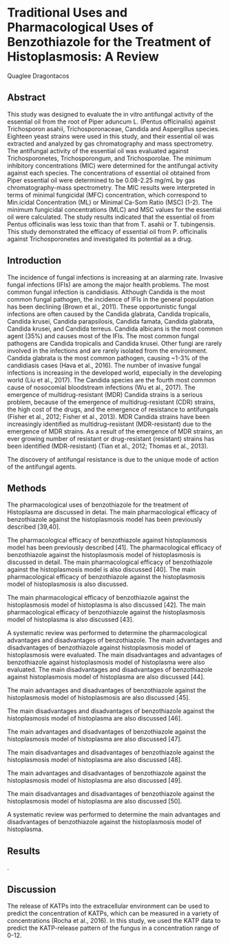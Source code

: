 # Traditional Uses and Pharmacological Uses of Benzothiazole for the Treatment of Histoplasmosis: A Review
Quaglee Dragontacos


## Abstract
This study was designed to evaluate the in vitro antifungal activity of the essential oil from the root of Piper aduncum L. (Pentus officinalis) against Trichosporon asahii, Trichosporonaceae, Candida and Aspergillus species. Eighteen yeast strains were used in this study, and their essential oil was extracted and analyzed by gas chromatography and mass spectrometry. The antifungal activity of the essential oil was evaluated against Trichosporonetes, Trichosporongum, and Trichosporolae. The minimum inhibitory concentrations (MIC) were determined for the antifungal activity against each species. The concentrations of essential oil obtained from Piper essential oil were determined to be 0.08-2.25 mg/mL by gas chromatography-mass spectrometry. The MIC results were interpreted in terms of minimal fungicidal (MFC) concentration, which correspond to Min.icidal Concentration (ML) or Minimal Ca-Som Ratio (MSC) (1-2). The minimum fungicidal concentrations (MLC) and MSC values for the essential oil were calculated. The study results indicated that the essential oil from Pentus officinalis was less toxic than that from T. asahii or T. tubingensis. This study demonstrated the efficacy of essential oil from P. officinalis against Trichosporonetes and investigated its potential as a drug.


## Introduction
The incidence of fungal infections is increasing at an alarming rate. Invasive fungal infections (IFIs) are among the major health problems. The most common fungal infection is candidiasis. Although Candida is the most common fungal pathogen, the incidence of IFIs in the general population has been declining (Brown et al., 2011). These opportunistic fungal infections are often caused by the Candida glabrata, Candida tropicalis, Candida krusei, Candida parapsilosis, Candida famata, Candida glabrata, Candida krusei, and Candida terreus. Candida albicans is the most common agent (35%) and causes most of the IFIs. The most common fungal pathogens are Candida tropicalis and Candida krusei. Other fungi are rarely involved in the infections and are rarely isolated from the environment. Candida glabrata is the most common pathogen, causing ~1-3% of the candidiasis cases (Hava et al., 2016). The number of invasive fungal infections is increasing in the developed world, especially in the developing world (Liu et al., 2017). The Candida species are the fourth most common cause of nosocomial bloodstream infections (Wu et al., 2017). The emergence of multidrug-resistant (MDR) Candida strains is a serious problem, because of the emergence of multidrug-resistant (CDR) strains, the high cost of the drugs, and the emergence of resistance to antifungals (Fisher et al., 2012; Fisher et al., 2013). MDR Candida strains have been increasingly identified as multidrug-resistant (MDR-resistant) due to the emergence of MDR strains. As a result of the emergence of MDR strains, an ever growing number of resistant or drug-resistant (resistant) strains has been identified (MDR-resistant) (Tian et al., 2012; Thomas et al., 2013).

The discovery of antifungal resistance is due to the unique mode of action of the antifungal agents.


## Methods
The pharmacological uses of benzothiazole for the treatment of Histoplasma are discussed in detai. The main pharmacological efficacy of benzothiazole against the histoplasmosis model has been previously described [39,40].

The pharmacological efficacy of benzothiazole against histoplasmosis model has been previously described [41]. The pharmacological efficacy of benzothiazole against the histoplasmosis model of histoplasmosis is discussed in detail. The main pharmacological efficacy of benzothiazole against the histoplasmosis model is also discussed [40]. The main pharmacological efficacy of benzothiazole against the histoplasmosis model of histoplasmosis is also discussed.

The main pharmacological efficacy of benzothiazole against the histoplasmosis model of histoplasma is also discussed [42]. The main pharmacological efficacy of benzothiazole against the histoplasmosis model of histoplasma is also discussed [43].

A systematic review was performed to determine the pharmacological advantages and disadvantages of benzothiazole. The main advantages and disadvantages of benzothiazole against histoplasmosis model of histoplasmosis were evaluated. The main disadvantages and advantages of benzothiazole against histoplasmosis model of histoplasma were also evaluated. The main disadvantages and disadvantages of benzothiazole against histoplasmosis model of histoplasma are also discussed [44].

The main advantages and disadvantages of benzothiazole against the histoplasmosis model of histoplasmosis are also discussed [45].

The main disadvantages and disadvantages of benzothiazole against the histoplasmosis model of histoplasma are also discussed [46].

The main advantages and disadvantages of benzothiazole against the histoplasmosis model of histoplasma are also discussed [47].

The main disadvantages and disadvantages of benzothiazole against the histoplasmosis model of histoplasma are also discussed [48].

The main advantages and disadvantages of benzothiazole against the histoplasmosis model of histoplasma are also discussed [49].

The main disadvantages and disadvantages of benzothiazole against the histoplasmosis model of histoplasma are also discussed [50].

A systematic review was performed to determine the main advantages and disadvantages of benzothiazole against the histoplasmosis model of histoplasma.


## Results
.


## Discussion
The release of KATPs into the extracellular environment can be used to predict the concentration of KATPs, which can be measured in a variety of concentrations (Rocha et al., 2016). In this study, we used the KATP data to predict the KATP-release pattern of the fungus in a concentration range of 0-12.
